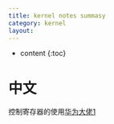```yaml
---
title: kernel notes summasy
category: kernel
layout:
---
```

* content
{:toc}

# 中文
控制寄存器的使用[华为大佬1](http://ilinuxkernel.com/?p=606)
